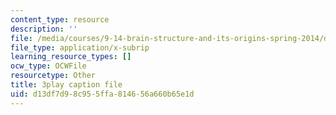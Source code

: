 ```yaml
---
content_type: resource
description: ''
file: /media/courses/9-14-brain-structure-and-its-origins-spring-2014/d13df7d98c955ffa814656a660b65e1d_555137.vtt
file_type: application/x-subrip
learning_resource_types: []
ocw_type: OCWFile
resourcetype: Other
title: 3play caption file
uid: d13df7d9-8c95-5ffa-8146-56a660b65e1d
---
```

